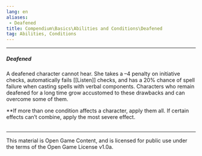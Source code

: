 ```yaml
---
lang: en
aliases:
 - Deafened
title: Compendium\Basics\Abilities and Conditions\Deafened
tag: Abilities, Conditions
---
```


---
##### Deafened

A deafened character cannot hear. She takes a –4 penalty on initiative checks, automatically fails [[Listen]] checks, and has a 20% chance of spell failure when casting spells with verbal components. Characters who remain deafened for a long time grow accustomed to these drawbacks and can overcome some of them.

**If more than one condition affects a character, apply them all. If certain effects can’t combine, apply the most severe effect.
<br><br>

---

This material is Open Game Content, and is licensed for public use under the terms of the Open Game License v1.0a.
